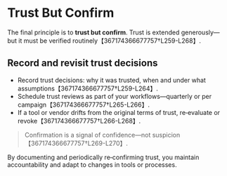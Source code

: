 # Trust But Confirm

The final principle is to **trust but confirm**.  Trust is extended
generously—but it must be verified routinely【367174366677757†L259-L268】.

## Record and revisit trust decisions

* Record trust decisions: why it was trusted, when and under what
  assumptions【367174366677757†L259-L264】.
* Schedule trust reviews as part of your workflows—quarterly or per
  campaign【367174366677757†L265-L266】.
* If a tool or vendor drifts from the original terms of trust, re‑evaluate or
  revoke【367174366677757†L266-L268】.

> Confirmation is a signal of confidence—not suspicion【367174366677757†L269-L270】.

By documenting and periodically re‑confirming trust, you maintain
accountability and adapt to changes in tools or processes.